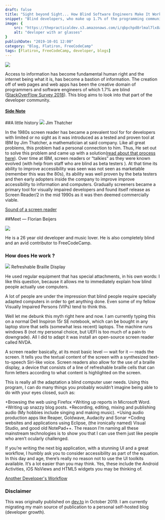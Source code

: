 ```yaml
---
draft: false
title: "Sight beyond Sight... How Blind Software Engineers Make It Work"
snippet: "Blind developers, who make up 1.7% of the programming community, use screen readers and refreshable braille displays to write code and develop software just like sighted developers. Screen readers, which began at IBM in the 1980s, have evolved to allow blind developers to use mainstream development tools like Visual Studio and Eclipse effectively. As demonstrated by developers like Florian Beijers, blind programmers can work with standard computers and regular software tools, only requiring screen reading software like NVDA to make technology accessible."
image: {
    src: "https://thepracticaldev.s3.amazonaws.com/i/qbpchpd8rlmal7lx8a79.jpeg",
    alt: "devloper with ar glasses"
}
publishDate: "2019-10-01 12:00"
category: "Blog, Flatiron, FreeCodeCamp"
tags: [Flatiron, FreeCodeCamp, developer, blogs]
---
```


![](https://thepracticaldev.s3.amazonaws.com/i/qbpchpd8rlmal7lx8a79.jpeg)

   Access to information has become fundamental human right and  the internet being what it is, has become a bastion of information.  The creation off of web pages and web apps has been the creative domain of programmers and software engineers of which 1.7% are blind ([StackOverFlow Survey 2018](https://insights.stackoverflow.com/survey/2018#demographics)). This blog aims to look into that part of the developer community.

#### [Side Note](https://www.theguardian.com/music/2019/jan/04/beyonce-parkwood-entertainment-sued-over-website-accessibility)

##A little history
![](https://thepracticaldev.s3.amazonaws.com/i/kn31etzyy3gxuyj3f2hs.JPEG)
                            Jim Thatcher

  In the 1980s screen reader has became a prevalent tool for  for developers with limited or no sight as it was introduced as a tested and proven tool at IBM by Jim Thatcher, a mathematician at said company.  Like all great problems,  this problem had a personal connection to him.
Thus, He set out to solve this problem and came up with a solution([read about that process here](https://www.afb.org/aw/5/2/14760)). Over time at IBM, screen readers or “talkies” as they were known evolved (with help from staff who are blind as beta testers ). At that time its ability to improve accessibility was seen was not seen as marketable (remember this was the 80s),  its ability was well proven by the beta testers and then early adopters inside the company to improve improve accessibility to information and computers. Gradually screeners became a primary tool for visually impaired developers and found itself release  as Screen Reader/2 in the mid 1990s as it was then deemed commercially viable.

[Sound of a screen reader](https://boingboing.net/2017/08/28/this-blind-software-developer.html)



##Meet — Florian Beijers

![](https://thepracticaldev.s3.amazonaws.com/i/7kv4u8jviezwj0zp2d9h.jpg)

He is a 26 year old developer and music lover. He is also completely blind and an avid contributor to FreeCodeCamp.

### How does He work ?


![](https://thepracticaldev.s3.amazonaws.com/i/9v9v7mp5dlkeb53pvbye.jpg)
                     Refreshable Braille Display

He used regular equipment that has special attachments, in his own words:
I like this question, because it allows me to immediately explain how blind people actually use computers.

A lot of people are under the impression that blind people require specially adapted computers in order to get anything done. Even some of my fellow Visually Impaired Persons (VIPs) tend to think this.

Well let me debunk this myth right here and now. I am currently typing this on a normal Dell Inspiron 15r SE notebook, which can be bought in any laptop store that sells (somewhat less recent) laptops. The machine runs windows 8 (not my personal choice, but UEFI is too much of a pain to downgrade). All I did to adapt it was install an open-source screen reader called NVDA.

A screen reader basically, at its most basic level — wait for it — reads the screen. It tells you the textual content of the screen with a synthesized text-to-speech Siri-like voice. Screen readers also allow for the use of a braille display, a device that consists of a line of refreshable braille cells that can form letters according to what content is highlighted on the screen.

This is really all the adaptation a blind computer user needs. Using this program, I can do many things you probably wouldn’t imagine being able to do with your eyes closed, such as:

  +Browsing the web using Firefox
  +Writing up reports in Microsoft Word.
  +Writing up snazzy blog posts.
  +Recording, editing, mixing and publishing audio (My hobbies include
   singing and making music).
  +Using audio production apps like Reaper, Goldwave, Audacity and Sonar
  +Coding websites and applications using Eclipse, (the ironically named)
   Visual Studio, and good old NotePad++.
The reason I’m naming all these mainstream technologies is to show you that I can use them just like people who aren’t ocularly challenged.

If you’re writing the next big application, with a stunning UI and a great workflow, I humbly ask you to consider accessibility as part of the equation. In this day and age, there’s really no reason not to use the UI toolkits available. It’s a lot easier than you may think. Yes, these include the Android Activities, iOS NsViews and HTML5 widgets you may be thinking of.


[Another Developer's Workflow](https://www.parhamdoustdar.com/2016/04/03/tools-of-blind-programmer/)

### Disclaimer
This was originally published on [dev.to](https://dev.to/nerajno/sight-beyond-sight-how-blind-software-engineers-make-it-work-4lo0) in October 2019. I am currently migrating my main source of publication to a personal self-hosted blog (developer growth).


